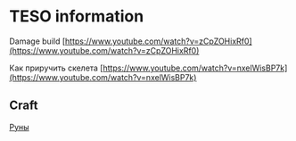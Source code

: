 # TESO information

Damage build [https://www.youtube.com/watch?v=zCpZOHixRf0](https://www.youtube.com/watch?v=zCpZOHixRf0)

Как приручить скелета [https://www.youtube.com/watch?v=nxelWisBP7k](https://www.youtube.com/watch?v=nxelWisBP7k)


## Craft
[Руны](craft/rune.md)
